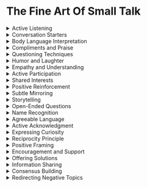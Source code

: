 

# The Fine Art Of Small Talk

<details>
<summary>Active Listening</summary>

- Fully focusing on and understanding what another person is saying, including their emotions and perspective.

- Exploiting active listening can manipulate individuals by making them feel heard and valued, creating a positive impression, and making them more open to the manipulator's suggestions or requests.

- Active listening can guide manipulation strategies.

</details>

<details>
<summary>Conversation Starters</summary>

- Initiating conversations with engaging or relatable topics or questions.

- Leveraging conversation starters can manipulate individuals by using them to steer the conversation toward subjects that align with the manipulator's objectives, making them more receptive to the manipulator's influence.

- Conversation starters can guide manipulation efforts.

</details>

<details>
<summary>Body Language Interpretation</summary>

- Understanding and responding to nonverbal cues, such as facial expressions and gestures.

- Exploiting body language interpretation can manipulate individuals by adapting one's own body language to match or complement the other person's, creating rapport and a sense of connection conducive to influence.

- Interpreting body language can guide manipulation strategies.

</details>

<details>
<summary>Compliments and Praise</summary>

- Offering genuine compliments or praise to the other person.

- Leveraging compliments and praise can manipulate individuals by boosting their self-esteem and making them more open to the manipulator's suggestions or requests as a way of reciprocating the positivity.

- Compliments and praise can guide manipulation efforts.

</details>

<details>
<summary>Questioning Techniques</summary>

- Strategically asking questions to guide the direction of the conversation or elicit specific information.

- Exploiting questioning techniques can manipulate individuals by using well-crafted questions to uncover their thoughts, motives, or priorities, enabling the manipulator to influence the conversation's direction.

- Questioning techniques can guide manipulation strategies.

</details>

<details>
<summary>Humor and Laughter</summary>

- Using humor and laughter to create a positive and enjoyable atmosphere during conversations.

- Leveraging humor and laughter can manipulate individuals by fostering a relaxed and receptive state, making them more open to the manipulator's ideas or suggestions.

- Humor and laughter can guide manipulation efforts.

</details>

<details>
<summary>Empathy and Understanding</summary>

- Demonstrating empathy by understanding and validating the other person's emotions and perspective.

- Exploiting empathy and understanding can manipulate individuals by creating a sense of connection and trust, making them more open to the manipulator's influence and suggestions.

- Empathy and understanding can guide manipulation strategies.

</details>

<details>
<summary>Active Participation</summary>

- Engaging actively in the conversation by showing interest and enthusiasm.

- Leveraging active participation can manipulate individuals by creating a positive and engaging environment, increasing their receptiveness to the manipulator's ideas or requests.

- Active participation can guide manipulation efforts.

</details>

<details>
<summary>Shared Interests</summary>

- Identifying and discussing topics or interests that both parties have in common.

- Exploiting shared interests can manipulate individuals by using common ground to build rapport and make them more inclined to align with the manipulator's objectives during conversations.

- Shared interests can guide manipulation strategies.

</details>

<details>
<summary>Positive Reinforcement</summary>

- Providing positive feedback or reinforcement for the other person's contributions to the conversation.

- Leveraging positive reinforcement can manipulate individuals by reinforcing their desirable behaviors or responses, encouraging them to continue in a way that benefits the manipulator.

- Positive reinforcement can guide manipulation efforts.

</details>

<details>
<summary>Subtle Mirroring</summary>

- Subtly imitating the other person's body language or speech patterns.

- Exploiting subtle mirroring can manipulate individuals by creating a subconscious sense of rapport and connection, making them more open to the manipulator's influence without realizing it.

- Subtle mirroring can guide manipulation strategies.

</details>

<details>
<summary>Storytelling</summary>

- Sharing compelling stories or anecdotes to engage and captivate the other person.

- Leveraging storytelling can manipulate individuals by using narratives that align with the manipulator's objectives, making them more likely to be influenced by the message or lessons conveyed through the stories.

- Storytelling can guide manipulation efforts.

</details>

<details>
<summary>Open-Ended Questions</summary>

- Asking questions that require more than a simple yes or no answer, encouraging elaboration.

- Exploiting open-ended questions can manipulate individuals by using them to prompt deeper and more revealing responses, providing insights that can be leveraged for influence.

- Open-ended questions can guide manipulation strategies.

</details>

<details>
<summary>Name Recognition</summary>

- Using the other person's name in conversation to establish a personal connection.

- Leveraging name recognition can manipulate individuals by making them feel acknowledged and valued, fostering a positive impression and openness to the manipulator's influence.

- Name recognition can guide manipulation efforts.

</details>

<details>
<summary>Agreeable Language</summary>

- Using agreeable and non-confrontational language to maintain a positive tone in conversation.

- Exploiting agreeable language can manipulate individuals by creating a harmonious and cooperative atmosphere, reducing resistance and making them more open to the manipulator's ideas or suggestions.

- Agreeable language can guide manipulation strategies.

</details>

<details>
<summary>Active Acknowledgment</summary>

- Frequently acknowledging and validating the other person's contributions or statements during the conversation.

- Leveraging active acknowledgment can manipulate individuals by showing appreciation and recognition, making them more open to the manipulator's influence and suggestions.

- Active acknowledgment can guide manipulation efforts.

</details>

<details>
<summary>Expressing Curiosity</summary>

- Demonstrating genuine interest and curiosity about the other person's experiences, opinions, and stories.

- Exploiting curiosity expression can manipulate individuals by making them feel valued and important, increasing their willingness to share information and engage in conversation with the manipulator.

- Expressing curiosity can guide manipulation strategies.

</details>

<details>
<summary>Reciprocity Principle</summary>

- The social norm that encourages individuals to respond favorably when others provide benefits or assistance.

- Leveraging the reciprocity principle can manipulate individuals by offering assistance or favors, creating a sense of obligation and making them more likely to reciprocate in a way that benefits the manipulator.

- Eliciting reciprocity can guide manipulation efforts.

</details>

<details>
<summary>Positive Framing</summary>

- Presenting information or ideas in a positive and optimistic manner during conversations.

- Exploiting positive framing can manipulate individuals by using positive language and framing that aligns with the manipulator's objectives, making them more receptive to the message or proposals.

- Positive framing can guide manipulation strategies.

</details>

<details>
<summary>Encouragement and Support</summary>

- Providing encouragement and support for the other person's goals or aspirations.

- Leveraging encouragement and support can manipulate individuals by fostering a sense of empowerment and trust, making them more open to the manipulator's suggestions or requests as a way of reciprocating the support.

- Encouragement and support can guide manipulation efforts.

</details>

<details>
<summary>Offering Solutions</summary>

- Suggesting practical solutions or ideas that address the other person's concerns or challenges.

- Exploiting offering solutions can manipulate individuals by presenting solutions that align with their needs or interests, making them more likely to accept the manipulator's proposals.

- Offering solutions can guide manipulation strategies.

</details>

<details>
<summary>Information Sharing</summary>

- Strategically sharing information or insights that can enhance the other person's understanding or decision-making process.

- Leveraging information sharing can manipulate individuals by providing valuable information that guides them toward choices aligned with the manipulator's objectives.

- Information sharing can guide manipulation efforts.

</details>

<details>
<summary>Consensus Building</summary>

- Encouraging agreement or consensus among a group of individuals during a conversation.

- Exploiting consensus building can manipulate individuals by framing ideas or proposals in a way that aligns with the consensus, making them more likely to go along with the group's collective decisions and the manipulator's agenda.

- Consensus building can guide manipulation strategies.

</details>

<details>
<summary>Redirecting Negative Topics</summary>

- Skillfully steering conversations away from negative or contentious topics toward more positive and agreeable subjects.

- Exploiting redirection of negative topics can manipulate individuals by maintaining a positive and constructive atmosphere, reducing conflict, and making them more open to the manipulator's influence.

- Redirecting negative topics can guide manipulation strategies.

</details>
